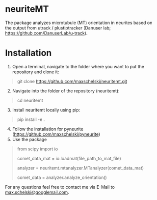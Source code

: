 # neuriteMT
The package analyzes microtubule (MT) orientation in neurites based on the output from utrack / plustiptracker (Danuser lab; https://github.com/DanuserLab/u-track).

# Installation

1. Open a terminal, navigate to the folder where you want to put the repository and clone it:
> git clone https://github.com/maxschelski/neuritemt.git
2. Navigate into the folder of the repository (neuritemt):
> cd neuritemt
3. Install neuritemt locally using pip:
> pip install -e .
4. Follow the installation for pyneurite (https://github.com/maxschelski/pyneurite)
5. Use the package
> from scipy import io
> 
> comet_data_mat = io.loadmat(file_path_to_mat_file)
> 
> analyzer = neuritemt.mtanalyzer.MTanalyzer(comet_data_mat)
> 
> comet_data = analyzer.analyze_orientation()

For any questions feel free to contact me via E-Mail to max.schelski@googlemail.com.
